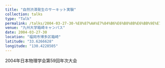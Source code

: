 ```yaml
---
title: "自然渋滞発生のサーキット実験"
collection: talks
type: "Talk"
permalink: /talks/2004-03-27-30-%E8%87%AA%E7%84%B6%E6%B8%8B%E6%BB%9E%E7%99%BA%E7%94%9F%E3%81%AE%E3%82%B5%E3%83%BC%E3%82%AD%E3%83%83%E3%83%88%E5%AE%9F%E9%A8%93
venue: "九州大学箱崎キャンパス"
date: 2004-03-27-30
location: "福岡市博多区箱崎"
latitude: "33.6266628"
longitude: "130.4228505"
---
```


2004年日本物理学会第59回年次大会
